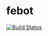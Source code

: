 # febot

[![Build Status](https://travis-ci.org/itbalaji/febot.svg?branch=master)](https://travis-ci.org/itbalaji/febot)
